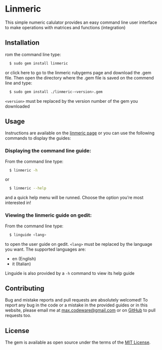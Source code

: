 # Linmeric

This simple numeric calulator provides an easy command line user interface to make operations
with matrices and functions (integration)

## Installation

rom the command line type:
```sh
  $ sudo gem install linmeric
```
or click here to go to the linmeric rubygems page and download the .gem file. Then open the directory where the .gem file is saved on the commend line and type:
```sh
  $ sudo gem install ./linmeric-<version>.gem
```
`<version>` must be replaced by the version number of the gem you downloaded

## Usage
Instructions are available on the [linmeric page](https://max-codeware.github.io/linmeric/) or you can use the following commands
to display the guides:

### Displaying the command line guide:

From the command line type:
```sh
  $ linmeric -h
```
or
```sh
  $ linmeric --help
```
and a quick help menu will be runned. Choose the option you’re most interested in!

### Viewing the linmeric guide on gedit:
From the command line type:
```sh
  $ linguide <lang>
```
to open the user guide on gedit. `<lang>` must be replaced by the language you want. The supported languages are:
* en (English)
* it (Italian)

Linguide is also provided by a `-h` command to view its help guide

## Contributing

Bug and mistake reports and pull requests are absolutely welcomed! To report any bug in the code or a mistake in the provided guides or in this website, please email me at max.codeware@gmail.com or on [GitHub](https://github.com/max-codeware/linmeric/) to pull requests too.

## License

The gem is available as open source under the terms of the [MIT License](http://opensource.org/licenses/MIT).
